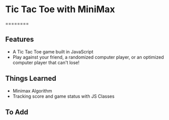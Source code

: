 # Tic Tac Toe with MiniMax

========


Features
--------

- A Tic Tac Toe game built in JavaScript
- Play against your friend, a randomized computer player, or an optimized computer player that can't lose!


Things Learned
-------

- Minimax Algorithm
- Tracking score and game status with JS Classes


To Add
-------
